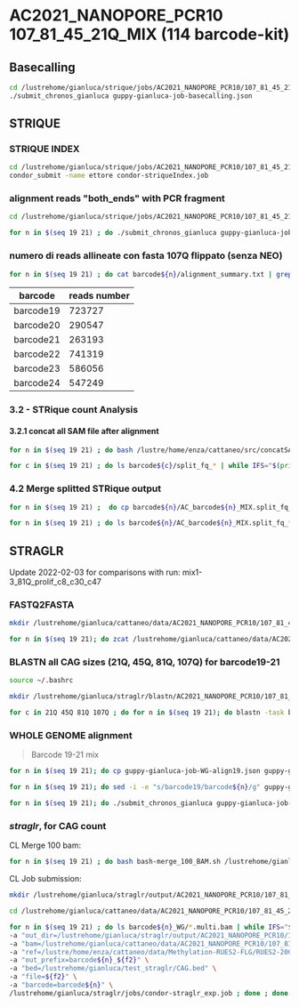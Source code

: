 # AC2021_NANOPORE_PCR10  107_81_45_21Q_MIX (114 barcode-kit)

## Basecalling

```bash
cd /lustrehome/gianluca/strique/jobs/AC2021_NANOPORE_PCR10/107_81_45_21Q_MIX/
./submit_chronos_gianluca guppy-gianluca-job-basecalling.json
```

## STRIQUE

### STRIQUE INDEX

```bash
cd /lustrehome/gianluca/strique/jobs/AC2021_NANOPORE_PCR10/107_81_45_21Q_MIX/
condor_submit -name ettore condor-striqueIndex.job
```

### alignment reads "both_ends" with PCR fragment

```bash
cd /lustrehome/gianluca/strique/jobs/AC2021_NANOPORE_PCR10/107_81_45_21Q_MIX/

for n in $(seq 19 21) ; do ./submit_chronos_gianluca guppy-gianluca-job-align${n}.json ; done
```

### numero di reads allineate con fasta 107Q flippato (senza NEO)

```bash
for n in $(seq 19 21) ; do cat barcode${n}/alignment_summary.txt | grep 107Q | wc -l ; done
```

|barcode |reads number|
|------|--------------|
| barcode19 | 723727  |
| barcode20 | 290547  |
| barcode21 | 263193  |
| barcode22 | 741319  |
| barcode23 | 586056  |
| barcode24 | 547249  |

### 3.2 - STRique count Analysis

#### 3.2.1 concat all SAM file after alignment

```bash
for n in $(seq 19 21) ; do bash /lustre/home/enza/cattaneo/src/concatSAM_split4STRique_PCR10.sh /lustrehome/gianluca/cattaneo/data/AC2021_NANOPORE_PCR10/107_81_45_21Q_MIX/20211130_1922_MN37986_FAR65790_29871ba8/analysis/alignment/barcode${n} 107Q ; done
```

```bash
for c in $(seq 19 21) ; do ls barcode${c}/split_fq_* | while IFS="$(printf '/')" read -r f1 f2 ; do for n in 10 ; do echo condor_submit -name ettore -a "sam=/lustre/home/enza/cattaneo/data/AC2021_NANOPORE_PCR10/107_81_45_21Q_MIX/20211130_1922_MN37986_FAR65790_29871ba8/analysis/alignment/barcode${c}/${f2}" -a "fofn=/lustre/home/enza/cattaneo/data/AC2021_NANOPORE_PCR10/107_81_45_21Q_MIX/20211130_1922_MN37986_FAR65790_29871ba8/fast5/reads.fofn" -a "config=/lustre/home/enza/cattaneo/config_file/AC2021_NANOPORE_PCR10/HTT_config_AC2021_NANOPORE_PCR10_150_770bp_CAG.tsv" -a "output=/lustrehome/gianluca/strique/striqueOutput/AC2021_NANOPORE_PCR10/107_81_45_21Q_MIX/barcode${c}/AC_barcode${c}_MIX.${f2}.qs10.150_770bp_CAG.tsv" -a "file=${f2}" -a "barcode=${c}" /lustrehome/gianluca/strique/jobs/AC2021_NANOPORE_PCR10/107_81_45_21Q_MIX/condor-striqueCount_exp.job ; done ; done; done | less -S
```

### 4.2 Merge splitted STRique output

```bash
for n in $(seq 19 21) ;  do cp barcode${n}/AC_barcode${n}_MIX.split_fq_aa.qs10.150_770bp_CAG.tsv barcode${n}/AC_barcode${n}_MIX.qs10.150_770bp_CAG.tsv ; done

for n in $(seq 19 21) ; do ls barcode${n}/AC_barcode${n}_MIX.split_fq_* | grep -v aa | while read line ; do cat $line | tail -n+2 >> barcode${n}/AC_barcode${n}_MIX.qs10.150_770bp_CAG.tsv ; done ; done
```

## STRAGLR

Update 2022-02-03 for comparisons with run: mix1-3_81Q_prolif_c8_c30_c47

### FASTQ2FASTA

```bash
mkdir /lustrehome/gianluca/cattaneo/data/AC2021_NANOPORE_PCR10/107_81_45_21Q_MIX/20211130_1922_MN37986_FAR65790_29871ba8/analysis/fastq2fasta

for n in $(seq 19 21); do zcat /lustrehome/gianluca/cattaneo/data/AC2021_NANOPORE_PCR10/107_81_45_21Q_MIX/20211130_1922_MN37986_FAR65790_29871ba8/analysis/basecalling/pass/barcode${n}/*.fastq.gz | awk '{if(NR%4==1) {printf(">%s\n",substr($0,2));} else if(NR%4==2) print;}' > /lustrehome/gianluca/cattaneo/data/AC2021_NANOPORE_PCR10/107_81_45_21Q_MIX/20211130_1922_MN37986_FAR65790_29871ba8/analysis/fastq2fasta/barcode${n}_allreads.fasta ; done
```

### BLASTN all CAG sizes (21Q, 45Q, 81Q, 107Q) for barcode19-21

```bash
source ~/.bashrc

mkdir /lustrehome/gianluca/straglr/blastn/AC2021_NANOPORE_PCR10/107_81_45_21Q_MIX

for c in 21Q 45Q 81Q 107Q ; do for n in $(seq 19 21); do blastn -task blastn-short -query /lustrehome/gianluca/cattaneo/data/AC2021_NANOPORE_PCR10/107_81_45_21Q_MIX/20211130_1922_MN37986_FAR65790_29871ba8/analysis/fastq2fasta/barcode${n}_allreads.fasta -subject /lustrehome/gianluca/straglr/barcode_fasta/barcode${c}.fa -outfmt 6 > /lustrehome/gianluca/straglr/blastn/AC2021_NANOPORE_PCR10/107_81_45_21Q_MIX/barcode${n}_blastn_${c}.txt ; done ; done 
```

### WHOLE GENOME alignment

> Barcode 19-21 mix

```bash
for n in $(seq 19 21); do cp guppy-gianluca-job-WG-align19.json guppy-gianluca-job-WG-align${n}.json ; done

for n in $(seq 19 21); do sed -i -e "s/barcode19/barcode${n}/g" guppy-gianluca-job-WG-align${n}.json ; done

for n in $(seq 19 21); do ./submit_chronos_gianluca guppy-gianluca-job-WG-align${n}.json ; done
```

### *straglr*, for CAG count

CL Merge 100 bam:

```bash
for n in $(seq 19 21) ; do bash bash-merge_100_BAM.sh /lustrehome/gianluca/cattaneo/data/AC2021_NANOPORE_PCR10/107_81_45_21Q_MIX/20211130_1922_MN37986_FAR65790_29871ba8/analysis/alignment/barcode${n}_WG ; done
```

CL Job submission:

```bash
mkdir /lustrehome/gianluca/straglr/output/AC2021_NANOPORE_PCR10/107_81_45_21Q_MIX

cd /lustrehome/gianluca/cattaneo/data/AC2021_NANOPORE_PCR10/107_81_45_21Q_MIX/20211130_1922_MN37986_FAR65790_29871ba8/analysis/alignment/

for n in $(seq 19 21) ; do ls barcode${n}_WG/*.multi.bam | while IFS="$(printf '/')" read -r f1 f2 ; do echo condor_submit -name ettore \
-a "out_dir=/lustrehome/gianluca/straglr/output/AC2021_NANOPORE_PCR10/107_81_45_21Q_MIX/" \
-a "bam=/lustrehome/gianluca/cattaneo/data/AC2021_NANOPORE_PCR10/107_81_45_21Q_MIX/20211130_1922_MN37986_FAR65790_29871ba8/analysis/alignment/barcode${n}_WG/${f2}" \
-a "ref=/lustre/home/enza/cattaneo/data/Methylation-RUES2-FLG/RUES2-20CAG/reference/GCA_000001405.15_GRCh38_no_alt_analysis_set.fna" \
-a "out_prefix=barcode${n}_${f2}" \
-a "bed=/lustrehome/gianluca/test_straglr/CAG.bed" \
-a "file=${f2}" \
-a "barcode=barcode${n}" \
/lustrehome/gianluca/straglr/jobs/condor-straglr_exp.job ; done ; done | less -S
```
